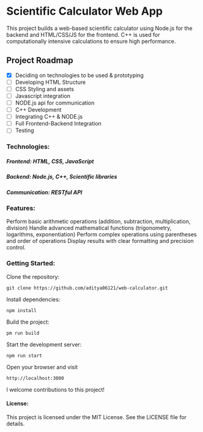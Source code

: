 # Scientific Calculator Web App
This project builds a web-based scientific calculator using Node.js for the backend and HTML/CSS/JS for the frontend. C++ is used for computationally intensive calculations to ensure high performance.

## Project Roadmap
- [x] Deciding on technologies to be used & prototyping
- [ ] Developing HTML Structure
- [ ] CSS Styling and assets
- [ ] Javascript integration
- [ ] NODE.js api for communication
- [ ] C++ Development
- [ ] Integrating C++ & NODE.js
- [ ] Full Frontend-Backend Integration
- [ ] Testing

### Technologies:

##### Frontend: HTML, CSS, JavaScript

##### Backend: Node.js, C++, Scientific libraries

##### Communication: RESTful API

### Features:

Perform basic arithmetic operations (addition, subtraction, multiplication, division)
Handle advanced mathematical functions (trigonometry, logarithms, exponentiation)
Perform complex operations using parentheses and order of operations
Display results with clear formatting and precision control.

### Getting Started:

Clone the repository:

```git clone https://github.com/aditya06121/web-calculator.git```

Install dependencies:

```npm install```

Build the project:

```pm run build```

Start the development server:

```npm run start```

Open your browser and visit 

```http://localhost:3000```

I welcome contributions to this project!

#### License:

This project is licensed under the MIT License. See the LICENSE file for details.